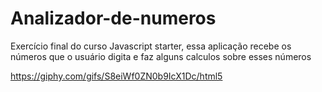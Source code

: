 # Analizador-de-numeros
Exercício final do curso Javascript starter, essa aplicação recebe os números que o usuário digita e faz alguns calculos sobre esses números 

https://giphy.com/gifs/S8eiWf0ZN0b9IcX1Dc/html5
